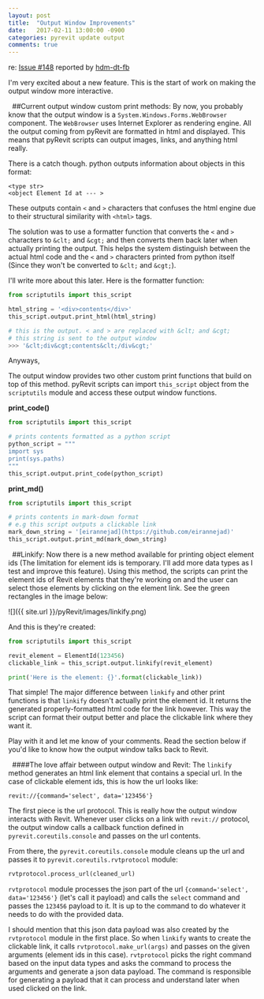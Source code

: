 ```yaml
---
layout: post
title:  "Output Window Improvements"
date:   2017-02-11 13:00:00 -0900
categories: pyrevit update output
comments: true
---
```


re: [Issue #148](https://github.com/eirannejad/pyRevit/issues/148) reported by [hdm-dt-fb](https://github.com/hdm-dt-fb)

I'm very excited about a new feature. This is the start of work on making the output window more interactive.

&nbsp;
##Current output window custom print methods:
By now, you probably know that the output window is a `System.Windows.Forms.WebBrowser` component. The `WebBrowser` uses Internet Explorer as rendering engine. All the output coming from pyRevit are formatted in html and displayed. This means that pyRevit scripts can output images, links, and anything html really.

There is a catch though. python outputs information about objects in this format:

```
<type str>
<object Element Id at --- >
```

These outputs contain `<` and `>` characters that confuses the html engine due to their structural similarity with `<html>` tags.

The solution was to use a formatter function that converts the `<` and `>` characters to `&clt;` and `&cgt;` and then converts them back later when actually printing the output. This helps the system distinguish between the actual html code and the `<` and `>` characters printed from python itself (Since they won't be converted to `&clt;` and `&cgt;`).

I'll write more about this later. Here is the formatter function:

``` python
from scriptutils import this_script

html_string = '<div>contents</div>'
this_script.output.print_html(html_string)

# this is the output. < and > are replaced with &clt; and &cgt;
# this string is sent to the output window
>>> '&clt;div&cgt;contents&clt;/div&cgt;'
```

Anyways,

The output window provides two other custom print functions that build on top of this method. pyRevit scripts can import `this_script` object from the `scriptutils` module and access these output window functions.

**print_code()**

``` python
from scriptutils import this_script

# prints contents formatted as a python script
python_script = """
import sys
print(sys.paths)
"""
this_script.output.print_code(python_script)
```
**print_md()**

``` python
from scriptutils import this_script

# prints contents in mark-down format
# e.g this script outputs a clickable link
mark_down_string = '[eirannejad](https://github.com/eirannejad)'
this_script.output.print_md(mark_down_string)
```

&nbsp;
##Linkify:
Now there is a new method available for printing object element ids (The limitation for element ids is temporary. I'll add more data types as I test and improve this feature). Using this method, the scripts can print the element ids of Revit elements that they're working on and the user can select those elements by clicking on the element link. See the green rectangles in the image below:

![]({{ site.url }}/pyRevit/images/linkify.png)


And this is they're created:

``` python
from scriptutils import this_script

revit_element = ElementId(123456)
clickable_link = this_script.output.linkify(revit_element)

print('Here is the element: {}'.format(clickable_link))

```

That simple!
The major difference between `linkify` and other print functions is that `linkify` doesn't actually print the element id. It returns the generated properly-formatted html code for the link however. This way the script can format their output better and place the clickable link where they want it.

Play with it and let me know of your comments. Read the section below if you'd like to know how the output window talks back to Revit.

&nbsp;
####The love affair between output window and Revit:
The `linkify` method generates an html link element that contains a special url. In the case of clickable element ids, this is how the url looks like:

```
revit://{command='select', data='123456'}
```

The first piece is the url protocol. This is really how the output window interacts with Revit. Whenever user clicks on a link with `revit://` protocol, the output window calls a callback function defined in `pyrevit.coreutils.console` and passes on the url contents.

From there, the `pyrevit.coreutils.console` module cleans up the url and passes it to `pyrevit.coreutils.rvtprotocol` module:

``` python
rvtprotocol.process_url(cleaned_url)
```

`rvtprotocol` module processes the json part of the url `{command='select', data='123456'}` (let's call it payload) and calls the `select` command and passes the `123456` payload to it. It is up to the command to do whatever it needs to do with the provided data.

I should mention that this json data payload was also created by the `rvtprotocol` module in the first place. So when `linkify` wants to create the clickable link, it calls `rvtprotocol.make_url(args)` and passes on the given arguments (element ids in this case). `rvtprotocol` picks the right command based on the input data types and asks the command to process the arguments and generate a json data payload. The command is responsible for generating a payload that it can process and understand later when used clicked on the link.

